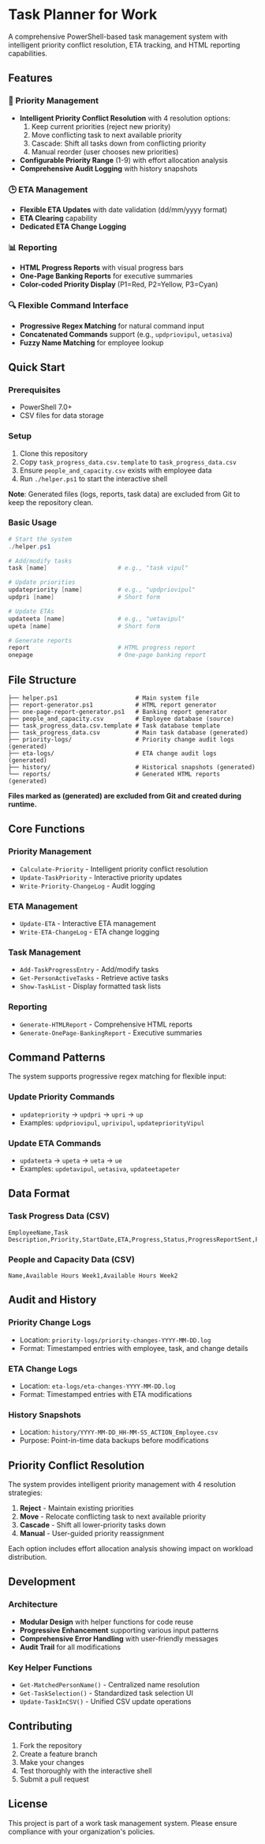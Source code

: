 # Task Planner for Work

A comprehensive PowerShell-based task management system with intelligent priority conflict resolution, ETA tracking, and HTML reporting capabilities.

## Features

### 🎯 Priority Management
- **Intelligent Priority Conflict Resolution** with 4 resolution options:
  1. Keep current priorities (reject new priority)
  2. Move conflicting task to next available priority
  3. Cascade: Shift all tasks down from conflicting priority
  4. Manual reorder (user chooses new priorities)
- **Configurable Priority Range** (1-9) with effort allocation analysis
- **Comprehensive Audit Logging** with history snapshots

### 🕒 ETA Management
- **Flexible ETA Updates** with date validation (dd/mm/yyyy format)
- **ETA Clearing** capability
- **Dedicated ETA Change Logging**

### 📊 Reporting
- **HTML Progress Reports** with visual progress bars
- **One-Page Banking Reports** for executive summaries
- **Color-coded Priority Display** (P1=Red, P2=Yellow, P3=Cyan)

### 🔍 Flexible Command Interface
- **Progressive Regex Matching** for natural command input
- **Concatenated Commands** support (e.g., `updpriovipul`, `uetasiva`)
- **Fuzzy Name Matching** for employee lookup

## Quick Start

### Prerequisites
- PowerShell 7.0+
- CSV files for data storage

### Setup
1. Clone this repository
2. Copy `task_progress_data.csv.template` to `task_progress_data.csv`
3. Ensure `people_and_capacity.csv` exists with employee data
4. Run `./helper.ps1` to start the interactive shell

**Note**: Generated files (logs, reports, task data) are excluded from Git to keep the repository clean.

### Basic Usage

```powershell
# Start the system
./helper.ps1

# Add/modify tasks
task [name]                    # e.g., "task vipul"

# Update priorities
updatepriority [name]          # e.g., "updpriovipul"
updpri [name]                  # Short form

# Update ETAs  
updateeta [name]               # e.g., "uetavipul"
upeta [name]                   # Short form

# Generate reports
report                         # HTML progress report
onepage                        # One-page banking report
```

## File Structure

```
├── helper.ps1                      # Main system file
├── report-generator.ps1            # HTML report generator
├── one-page-report-generator.ps1   # Banking report generator
├── people_and_capacity.csv         # Employee database (source)
├── task_progress_data.csv.template # Task database template
├── task_progress_data.csv          # Main task database (generated)
├── priority-logs/                  # Priority change audit logs (generated)
├── eta-logs/                       # ETA change audit logs (generated)
├── history/                        # Historical snapshots (generated)
└── reports/                        # Generated HTML reports (generated)
```

**Files marked as (generated) are excluded from Git and created during runtime.**

## Core Functions

### Priority Management
- `Calculate-Priority` - Intelligent priority conflict resolution
- `Update-TaskPriority` - Interactive priority updates
- `Write-Priority-ChangeLog` - Audit logging

### ETA Management  
- `Update-ETA` - Interactive ETA management
- `Write-ETA-ChangeLog` - ETA change logging

### Task Management
- `Add-TaskProgressEntry` - Add/modify tasks
- `Get-PersonActiveTasks` - Retrieve active tasks
- `Show-TaskList` - Display formatted task lists

### Reporting
- `Generate-HTMLReport` - Comprehensive HTML reports
- `Generate-OnePage-BankingReport` - Executive summaries

## Command Patterns

The system supports progressive regex matching for flexible input:

### Update Priority Commands
- `updatepriority` → `updpri` → `upri` → `up`
- Examples: `updpriovipul`, `uprivipul`, `updatepriorityVipul`

### Update ETA Commands  
- `updateeta` → `upeta` → `ueta` → `ue`
- Examples: `updetavipul`, `uetasiva`, `updateetapeter`

## Data Format

### Task Progress Data (CSV)
```csv
EmployeeName,Task Description,Priority,StartDate,ETA,Progress,Status,ProgressReportSent,FinalReportSent,Created_Date
```

### People and Capacity Data (CSV)
```csv
Name,Available Hours Week1,Available Hours Week2
```

## Audit and History

### Priority Change Logs
- Location: `priority-logs/priority-changes-YYYY-MM-DD.log`
- Format: Timestamped entries with employee, task, and change details

### ETA Change Logs  
- Location: `eta-logs/eta-changes-YYYY-MM-DD.log`
- Format: Timestamped entries with ETA modifications

### History Snapshots
- Location: `history/YYYY-MM-DD_HH-MM-SS_ACTION_Employee.csv`
- Purpose: Point-in-time data backups before modifications

## Priority Conflict Resolution

The system provides intelligent priority management with 4 resolution strategies:

1. **Reject** - Maintain existing priorities
2. **Move** - Relocate conflicting task to next available priority  
3. **Cascade** - Shift all lower-priority tasks down
4. **Manual** - User-guided priority reassignment

Each option includes effort allocation analysis showing impact on workload distribution.

## Development

### Architecture
- **Modular Design** with helper functions for code reuse
- **Progressive Enhancement** supporting various input patterns  
- **Comprehensive Error Handling** with user-friendly messages
- **Audit Trail** for all modifications

### Key Helper Functions
- `Get-MatchedPersonName()` - Centralized name resolution
- `Get-TaskSelection()` - Standardized task selection UI
- `Update-TaskInCSV()` - Unified CSV update operations

## Contributing

1. Fork the repository
2. Create a feature branch
3. Make your changes
4. Test thoroughly with the interactive shell
5. Submit a pull request

## License

This project is part of a work task management system. Please ensure compliance with your organization's policies.